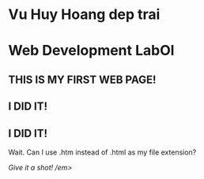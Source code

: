 <!DOCTYPE html> 
<html lang="en"> 
<head> 
	<title> My First HTML 5 webpage</title>
	<meta charset= "utf-8">
	<meta name=" description" content="Web development"> 
	<meta name= "keywords" content="HTML, CSS, JavaScript"> 
	<meta name="author" content="Vu Huy Hoang">
</heads> 
<body>
	<!- First HTMLS Example ->
	<h1> Vu Huy Hoang dep trai</h1> 
	<h1> Web Development LabOl</h1> 
	<h2> THIS IS MY FIRST WEB PAGE! </h2> 
	<h2> I DID IT!</h2> 
	<h2> I DID IT!</h2>
	<p> Wait. Can I use .htm instead of .html as my file extension? </p> 
	<p> <em> Give it a shot! /em></p>
</body>
</html>
